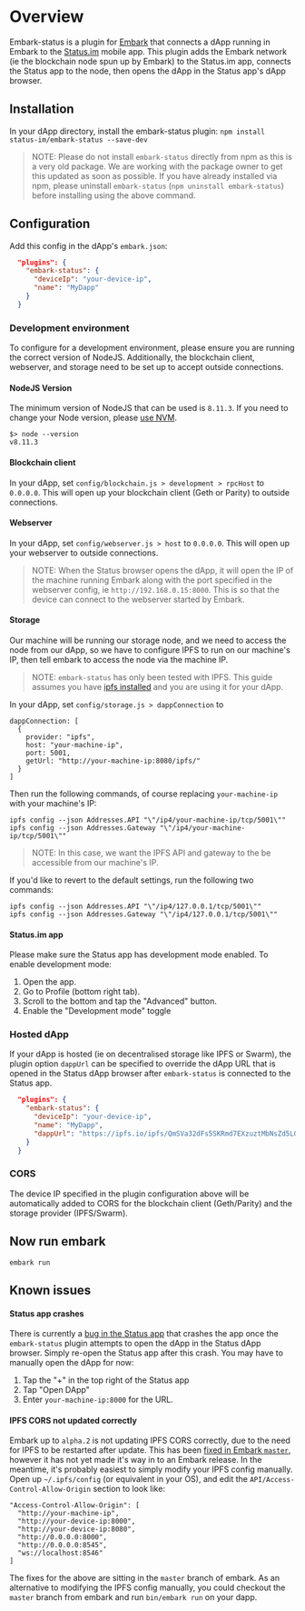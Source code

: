 # Overview
Embark-status is a plugin for [Embark](https://github.com/embark-framework/embark) that connects a dApp running in Embark to the [Status.im](https://github.com/status-im/status-react) mobile app. This plugin adds the Embark network (ie the blockchain node spun up by Embark) to the Status.im app, connects the Status app to the node, then opens the dApp in the Status app's dApp browser.

## Installation
In your dApp directory, install the embark-status plugin:
```npm install status-im/embark-status --save-dev```
> NOTE: Please do not install `embark-status` directly from npm as this is a very old package. We are working with the package owner to get this updated as soon as possible. If you have already installed via npm, please uninstall `embark-status` (`npm uninstall embark-status`) before installing using the above command. 

## Configuration
Add this config in the dApp's `embark.json`:

```Json
  "plugins": {
    "embark-status": {
      "deviceIp": "your-device-ip",
      "name": "MyDapp"
    }
  }
```
### Development environment
To configure for a development environment, please ensure you are running the correct version of NodeJS. Additionally, the blockchain client, webserver, and storage need to be set up to accept outside connections.
#### NodeJS Version
The minimum version of NodeJS that can be used is `8.11.3`. If you need to change your Node version, please [use NVM](https://github.com/creationix/nvm).
```
$> node --version
v8.11.3
```
#### Blockchain client
In your dApp, set `config/blockchain.js > development > rpcHost` to `0.0.0.0`. This will open up your blockchain client (Geth or Parity) to outside connections.
#### Webserver
In your dApp, set `config/webserver.js > host` to `0.0.0.0`. This will open up your webserver to outside connections.
> NOTE: When the Status browser opens the dApp, it will open the IP of the machine running Embark along with the port specified in the webserver config, ie `http://192.168.0.15:8000`. This is so that the device can connect to the webserver started by Embark.
#### Storage
Our machine will be running our storage node, and we need to access the node from our dApp, so we have to configure IPFS to run on our machine's IP, then tell embark to access the node via the machine IP.
> NOTE: `embark-status` has only been tested with IPFS. This guide assumes you have [ipfs installed](https://docs.ipfs.io/introduction/install/) and you are using it for your dApp.

In your dApp, set `config/storage.js > dappConnection` to
```
dappConnection: [
  {
    provider: "ipfs",
    host: "your-machine-ip",
    port: 5001,
    getUrl: "http://your-machine-ip:8080/ipfs/"
  }
]
```
Then run the following commands, of course replacing `your-machine-ip` with your machine's IP:
```
ipfs config --json Addresses.API "\"/ip4/your-machine-ip/tcp/5001\""
ipfs config --json Addresses.Gateway "\"/ip4/your-machine-ip/tcp/5001\""
```
> NOTE: In this case, we want the IPFS API and gateway to the be accessible from our machine's IP.

If you'd like to revert to the default settings, run the following two commands:
```
ipfs config --json Addresses.API "\"/ip4/127.0.0.1/tcp/5001\""
ipfs config --json Addresses.Gateway "\"/ip4/127.0.0.1/tcp/5001\""
```
#### Status.im app
Please make sure the Status app has development mode enabled. To enable development mode: 
1. Open the app.
2. Go to Profile (bottom right tab).
3. Scroll to the bottom and tap the "Advanced" button.
4. Enable the "Development mode" toggle

### Hosted dApp
If your dApp is hosted (ie on decentralised storage like IPFS or Swarm), the plugin option `dappUrl` can be specified to override the dApp URL that is opened in the Status dApp browser after `embark-status` is connected to the Status app.
```Json
  "plugins": {
    "embark-status": {
      "deviceIp": "your-device-ip",
      "name": "MyDapp",
      "dappUrl": "https://ipfs.io/ipfs/QmSVa32dFs5SKRmd7EXzuztMbNsZd5LGpCoU1keSrxo9BK"
    }
  }
```

### CORS
The device IP specified in the plugin configuration above will be automatically added to CORS for the blockchain client (Geth/Parity) and the storage provider (IPFS/Swarm). 

## Now run embark
```
embark run
```

## Known issues
#### Status app crashes
There is currently a [bug in the Status app](https://github.com/status-im/status-react/issues/6872) that crashes the app once the `embark-status` plugin attempts to open the dApp in the Status dApp browser. Simply re-open the Status app after this crash. You may have to manually open the dApp for now:
1. Tap the "+" in the top right of the Status app
2. Tap "Open DApp"
3. Enter `your-machine-ip:8000` for the URL.

#### IPFS CORS not updated correctly
Embark up to `alpha.2` is not updating IPFS CORS correctly, due to the need for IPFS to be restarted after update. This has been [fixed in Embark `master`](https://github.com/embark-framework/embark/pull/1139), however it has not yet made it's way in to an Embark release. In the meantime, it's probably easiest to simply modify your IPFS config manually. Open up `~/.ipfs/config` (or equivalent in your OS), and edit the `API/Access-Control-Allow-Origin` section to look like:
```
"Access-Control-Allow-Origin": [
  "http://your-machine-ip",
  "http://your-device-ip:8000",
  "http://your-device-ip:8080",
  "http://0.0.0.0:8000",
  "http://0.0.0.0:8545",
  "ws://localhost:8546"
]
```
The fixes for the above are sitting in the `master` branch of embark. As an alternative to modifying the IPFS config manually, you could checkout the `master` branch from embark and run `bin/embark run` on your dapp.

